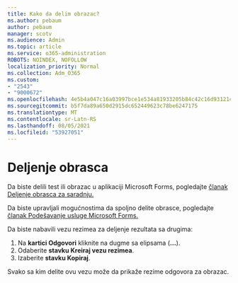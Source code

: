 ```yaml
---
title: Kako da delim obrazac?
ms.author: pebaum
author: pebaum
manager: scotv
ms.audience: Admin
ms.topic: article
ms.service: o365-administration
ROBOTS: NOINDEX, NOFOLLOW
localization_priority: Normal
ms.collection: Adm_O365
ms.custom:
- "2543"
- "9000672"
ms.openlocfilehash: 4e5b4a047c16a03997bce1e534a81933205b84c42c16d931214883fd2df72360
ms.sourcegitcommit: b5f7da89a650d2915dc652449623c78be6247175
ms.translationtype: MT
ms.contentlocale: sr-Latn-RS
ms.lasthandoff: 08/05/2021
ms.locfileid: "53927051"
---
```

# <a name="share-a-form"></a>Deljenje obrasca

Da biste delili test ili obrazac u aplikaciji Microsoft Forms, pogledajte [članak Deljenje obrasca za saradnju.](https://support.office.com/article/Share-a-form-to-collaborate-d5bb5cf0-8401-4c15-bb8c-8e108cd7e69b)

Da biste upravljali mogućnostima da spoljno delite obrasce, pogledajte [članak Podešavanje usluge Microsoft Forms.](https://support.office.com/article/set-up-microsoft-forms-cc52287a-4550-464d-9a1b-457bf9df2240) 

Da biste nabavili vezu rezimea za deljenje rezultata sa drugima:

1. Na **kartici Odgovori** kliknite na dugme sa elipsama (**...**).
3. Odaberite **stavku Kreiraj vezu rezimea**.
4. Izaberite **stavku Kopiraj**.

Svako sa kim delite ovu vezu može da prikaže rezime odgovora za obrazac.